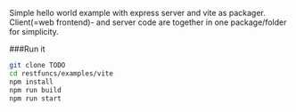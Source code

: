 Simple hello world example with express server and vite as packager.
Client(=web frontend)- and server code are together in one package/folder for simplicity.


###Run it
```bash
git clone TODO
cd restfuncs/examples/vite
npm install
npm run build
npm run start
```